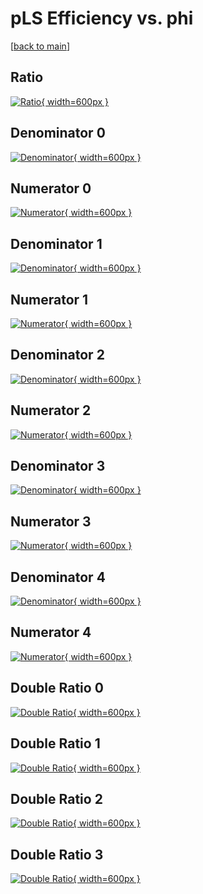 # pLS Efficiency vs. phi

[[back to main](./)]



## Ratio

[![Ratio](../mtv/var/pLS_vtr_13_1_eff_phi.png){ width=600px }](../mtv/var/pLS_vtr_13_1_eff_phi.pdf)

## Denominator 0

[![Denominator](../mtv/den/pLS_vtr_13_1_eff_phi_den0.png){ width=600px }](../mtv/den/pLS_vtr_13_1_eff_phi_den0.pdf)

## Numerator 0

[![Numerator](../mtv/num/pLS_vtr_13_1_eff_phi_num0.png){ width=600px }](../mtv/num/pLS_vtr_13_1_eff_phi_num0.pdf)

## Denominator 1

[![Denominator](../mtv/den/pLS_vtr_13_1_eff_phi_den1.png){ width=600px }](../mtv/den/pLS_vtr_13_1_eff_phi_den1.pdf)

## Numerator 1

[![Numerator](../mtv/num/pLS_vtr_13_1_eff_phi_num1.png){ width=600px }](../mtv/num/pLS_vtr_13_1_eff_phi_num1.pdf)

## Denominator 2

[![Denominator](../mtv/den/pLS_vtr_13_1_eff_phi_den2.png){ width=600px }](../mtv/den/pLS_vtr_13_1_eff_phi_den2.pdf)

## Numerator 2

[![Numerator](../mtv/num/pLS_vtr_13_1_eff_phi_num2.png){ width=600px }](../mtv/num/pLS_vtr_13_1_eff_phi_num2.pdf)

## Denominator 3

[![Denominator](../mtv/den/pLS_vtr_13_1_eff_phi_den3.png){ width=600px }](../mtv/den/pLS_vtr_13_1_eff_phi_den3.pdf)

## Numerator 3

[![Numerator](../mtv/num/pLS_vtr_13_1_eff_phi_num3.png){ width=600px }](../mtv/num/pLS_vtr_13_1_eff_phi_num3.pdf)

## Denominator 4

[![Denominator](../mtv/den/pLS_vtr_13_1_eff_phi_den4.png){ width=600px }](../mtv/den/pLS_vtr_13_1_eff_phi_den4.pdf)

## Numerator 4

[![Numerator](../mtv/num/pLS_vtr_13_1_eff_phi_num4.png){ width=600px }](../mtv/num/pLS_vtr_13_1_eff_phi_num4.pdf)

## Double Ratio 0

[![Double Ratio](../mtv/ratio/pLS_vtr_13_1_eff_phi_ratio0.png){ width=600px }](../mtv/ratio/pLS_vtr_13_1_eff_phi_ratio0.pdf)

## Double Ratio 1

[![Double Ratio](../mtv/ratio/pLS_vtr_13_1_eff_phi_ratio1.png){ width=600px }](../mtv/ratio/pLS_vtr_13_1_eff_phi_ratio1.pdf)

## Double Ratio 2

[![Double Ratio](../mtv/ratio/pLS_vtr_13_1_eff_phi_ratio2.png){ width=600px }](../mtv/ratio/pLS_vtr_13_1_eff_phi_ratio2.pdf)

## Double Ratio 3

[![Double Ratio](../mtv/ratio/pLS_vtr_13_1_eff_phi_ratio3.png){ width=600px }](../mtv/ratio/pLS_vtr_13_1_eff_phi_ratio3.pdf)

